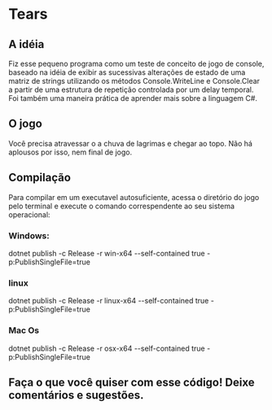 # Tears
## A idéia
Fiz esse pequeno programa como um teste de conceito de jogo de console, baseado na idéia de exibir as sucessivas alterações de estado de uma matriz de strings utilizando os métodos Console.WriteLine e Console.Clear a partir de uma estrutura de repetição controlada por um delay temporal. Foi também uma maneira prática de aprender mais sobre a linguagem C#.

## O jogo
Você precisa atravessar o a chuva de lagrimas e chegar ao topo. Não há aplousos por isso, nem final de jogo.

## Compilação
Para compilar em um executavel autosuficiente, acessa o diretório do jogo pelo terminal e execute o comando correspendente ao seu sistema operacional:

### Windows:
dotnet publish -c Release -r win-x64 --self-contained true -p:PublishSingleFile=true

### linux
dotnet publish -c Release -r linux-x64 --self-contained true -p:PublishSingleFile=true

### Mac Os
dotnet publish -c Release -r osx-x64 --self-contained true -p:PublishSingleFile=true

## Faça o que você quiser com esse código! Deixe comentários e sugestões.